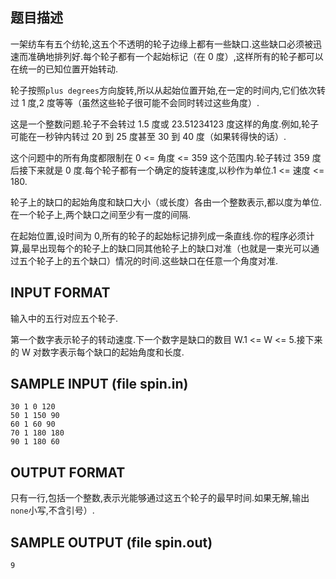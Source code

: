 ## 题目描述

一架纺车有五个纺轮,这五个不透明的轮子边缘上都有一些缺口.这些缺口必须被迅速而准确地排列好.每个轮子都有一个起始标记（在 0 度）,这样所有的轮子都可以在统一的已知位置开始转动.

轮子按照`plus degrees`方向旋转,所以从起始位置开始,在一定的时间内,它们依次转过 1 度,2 度等等（虽然这些轮子很可能不会同时转过这些角度）.

这是一个整数问题.轮子不会转过 1.5 度或 23.51234123 度这样的角度.例如,轮子可能在一秒钟内转过 20 到 25 度甚至 30 到 40 度（如果转得快的话）.

这个问题中的所有角度都限制在 0 <= 角度 <= 359 这个范围内.轮子转过 359 度后接下来就是 0 度.每个轮子都有一个确定的旋转速度,以秒作为单位.1 <= 速度 <= 180.

轮子上的缺口的起始角度和缺口大小（或长度）各由一个整数表示,都以度为单位.在一个轮子上,两个缺口之间至少有一度的间隔.

在起始位置,设时间为 0,所有的轮子的起始标记排列成一条直线.你的程序必须计算,最早出现每个的轮子上的缺口同其他轮子上的缺口对准（也就是一束光可以通过五个轮子上的五个缺口）情况的时间.这些缺口在任意一个角度对准.

## INPUT FORMAT

输入中的五行对应五个轮子.

第一个数字表示轮子的转动速度.下一个数字是缺口的数目 W.1 <= W <= 5.接下来的 W 对数字表示每个缺口的起始角度和长度.

## SAMPLE INPUT (file spin.in)

```
30 1 0 120
50 1 150 90
60 1 60 90
70 1 180 180
90 1 180 60
```

## OUTPUT FORMAT

只有一行,包括一个整数,表示光能够通过这五个轮子的最早时间.如果无解,输出`none`小写,不含引号）.

## SAMPLE OUTPUT (file spin.out)

```
9
```
